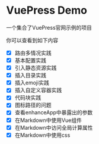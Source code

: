 # VuePress Demo

一个集合了VuePress官网示例的项目

你可以查看到如下内容

- [x] 路由多情况实践
- [x] 基本配置实践
- [x] 引入静态资源实践
- [x] 插入目录实践
- [x] 插入emoji实践
- [x] 插入自定义容器实践
- [x] 代码块实践
- [x] 图标路径的问题
- [x] 查看enhanceApp中暴露出的参数
- [x] 在Markdown中使用Vue组件
- [x] 在Markdown中访问全局计算属性
- [x] 在Markdown中使用css 